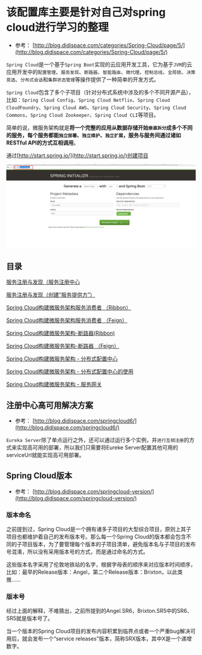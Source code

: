 # 该配置库主要是针对自己对spring cloud进行学习的整理
- 参考： [http://blog.didispace.com/categories/Spring-Cloud/page/5/](http://blog.didispace.com/categories/Spring-Cloud/page/5/)



`Spring Cloud`是一个基于`Spring Boot`实现的云应用开发工具，它为基于`JVM`的云应用开发中的`配置管理`、`服务发现`、`断路器`、`智能路由`、`微代理`、`控制总线`、`全局锁`、`决策竞选`、`分布式会话`和`集群状态管理`等操作提供了一种简单的开发方式。

`Spring Cloud`包含了多个子项目（针对分布式系统中涉及的多个不同开源产品），比如：`Spring Cloud Config`、`Spring Cloud Netflix`、`Spring Cloud CloudFoundry`、`Spring Cloud AWS`、`Spring Cloud Security`、`Spring Cloud Commons`、`Spring Cloud Zookeeper`、`Spring Cloud CLI`等项目。

简单的说，微服务架构就是**将一个完整的应用从数据存储开始`垂直拆分`成多个不同的服务，每个服务都能`独立部署`、`独立维护`、`独立扩展`，服务与服务间通过诸如RESTful API的方式互相调用**。


通过[http://start.spring.io/](http://start.spring.io/)创建项目

![创建项目](https://github.com/916812579/spring-cloud/raw/master/project_new.png)



## 目录

[服务注册与发现（服务注册中心](https://github.com/916812579/spring-cloud/tree/master/demo1)

[服务注册与发现（创建“服务提供方”）](https://github.com/916812579/spring-cloud/tree/master/demo2)

[Spring Cloud构建微服务架构服务消费者 （Ribbon）](https://github.com/916812579/spring-cloud/tree/master/demo3)

[Spring Cloud构建微服务架构服务消费者 （Feign）](https://github.com/916812579/spring-cloud/tree/master/demo4)

[Spring Cloud构建微服务架构-断路器(Ribbon)](https://github.com/916812579/spring-cloud/tree/master/demo5)

[Spring Cloud构建微服务架构-断路器 （Feign）](https://github.com/916812579/spring-cloud/tree/master/demo6)

[Spring Cloud构建微服务架构 - 分布式配置中心](https://github.com/916812579/spring-cloud/tree/master/demo7)

[Spring Cloud构建微服务架构 - 分布式配置中心的使用](https://github.com/916812579/spring-cloud/tree/master/demo8)

[Spring Cloud构建微服务架构 - 服务网关](https://github.com/916812579/spring-cloud/tree/master/demo9)


## 注册中心高可用解决方案

- 参考： [http://blog.didispace.com/springcloud6/](http://blog.didispace.com/springcloud6/)

`Eureka Server`除了单点运行之外，还可以通过运行多个实例，并`进行互相注册`的方式来实现高可用的部署，所以我们只需要将Eureke Server配置其他可用的serviceUrl就能实现高可用部署。


## Spring Cloud版本

- 参考： [http://blog.didispace.com/springcloud-version/](http://blog.didispace.com/springcloud-version/)

### 版本命名
之前提到过，Spring Cloud是一个拥有诸多子项目的大型综合项目，原则上其子项目也都维护着自己的发布版本号。那么每一个Spring Cloud的版本都会包含不同的子项目版本，为了要管理每个版本的子项目清单，避免版本名与子项目的发布号混淆，所以没有采用版本号的方式，而是通过命名的方式。

这些版本名字采用了伦敦地铁站的名字，根据字母表的顺序来对应版本时间顺序，比如：最早的Release版本：Angel，第二个Release版本：Brixton，以此类推……

### 版本号

经过上面的解释，不难猜出，之前所提到的Angel.SR6，Brixton.SR5中的SR6、SR5就是版本号了。

当一个版本的Spring Cloud项目的发布内容积累到临界点或者一个严重bug解决可用后，就会发布一个“service releases”版本，简称SRX版本，其中X是一个递增数字。





